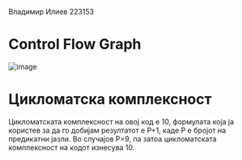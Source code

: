 Владимир Илиев 223153
# Control Flow Graph

![image](https://github.com/ilievvv/SI_2024_lab2_223153/assets/167005855/1e25b453-cc24-4f0a-b955-c57a958dd153)


# Цикломатска комплексност
Цикломатската комплексност на овој код е 10, формулата која ја користев за да го добијам резултатот е P+1, каде P е бројот на предикатни јазли. Во случајoв P=9, па затоа цикломатската комплексност на кодот изнесува 10.
